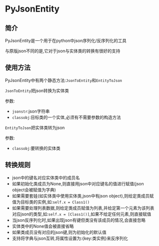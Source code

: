 # PyJsonEntity

## 简介

PyJsonEntity是一个用于在python中json序列化/反序列化的工具

与原版json不同的是,它对于json与实体类的转换有很好的支持

## 使用方法

PyJsonEntity中有两个静态方法:`JsonToEntity`和`EntityToJson`

`JsonToEntity`把json转换为实体类

参数:

- `jsonstr`:json字符串
- `classobj`:目标类的一个实体,必须有不需要参数的构造方法

`EntityToJson`把实体类转为json

参数:

- `classobj`:要转换的实体类

## 转换规则

- json中的键名对应实体类中的成员名
- 如果初始化类成员为None,则直接用json中对应键名的值进行赋值(json object会被赋值为字典)
- 如果需要套娃(如实体类中使用实体类,json中有json object),则给定类成员赋值为目标类的实例,如:`self.x = Class1()`
- 如果需要处理列表数据,则给定类成员赋值为列表,并给定第一个元素为该列表对应json的类型,如:`self.x = [Class1()]`,如果不给定任何元素,则直接赋值
- 当json反序列化时,如果出现json有键但类没有该成员的情况,会直接忽略
- 实体类中的None值会被直接省略
- 如果类成员没有对应的json键,则为初始化的默认值
- 支持将字典与json互转,将属性设置为:{key:类实例}来反序列化